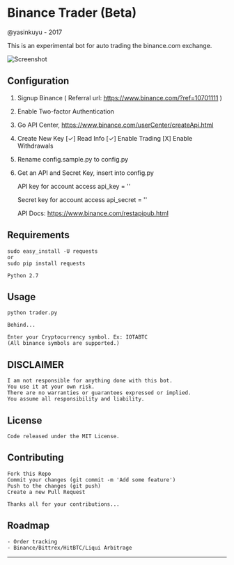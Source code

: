 # Binance Trader (Beta)
@yasinkuyu - 2017

This is an experimental bot for auto trading the binance.com exchange.

![Screenshot](https://github.com/yasinkuyu/binance-trader/blob/master/screenshot.png)

## Configuration

1. Signup Binance ( Referral url: https://www.binance.com/?ref=10701111 )
2. Enable Two-factor Authentication    
3. Go API Center, https://www.binance.com/userCenter/createApi.html
4. Create New Key
   [✓] Read Info [✓] Enable Trading [X] Enable Withdrawals 
6. Rename config.sample.py to config.py
7. Get an API and Secret Key, insert into config.py

    API key for account access
    api_key = ''

    Secret key for account access
    api_secret = ''

    API Docs: https://www.binance.com/restapipub.html

 
## Requirements

    sudo easy_install -U requests
    or 
    sudo pip install requests
    
    Python 2.7

## Usage

    python trader.py
    
    Behind...
    
    Enter your Cryptocurrency symbol. Ex: IOTABTC
    (All binance symbols are supported.)
     
## DISCLAIMER

    I am not responsible for anything done with this bot. 
    You use it at your own risk. 
    There are no warranties or guarantees expressed or implied. 
    You assume all responsibility and liability.
     
## License

    Code released under the MIT License.

## Contributing

    Fork this Repo
    Commit your changes (git commit -m 'Add some feature')
    Push to the changes (git push)
    Create a new Pull Request
    
    Thanks all for your contributions...
    
## Roadmap

    - Order tracking
    - Binance/Bittrex/HitBTC/Liqui Arbitrage  

---
